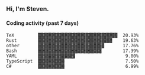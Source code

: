 ### Hi, I'm Steven.

#### Coding activity (past 7 days)
```
TeX         ▓▓▓▓▓▓▓▓▓▓▓▓▓▓▓▓▓▓▓▓▓▓▓▓▓▓▓▓▓▓  20.93%
Rust        ▓▓▓▓▓▓▓▓▓▓▓▓▓▓▓▓▓▓▓▓▓▓▓▓▓▓▓▓    19.63%
other       ▓▓▓▓▓▓▓▓▓▓▓▓▓▓▓▓▓▓▓▓▓▓▓▓▓       17.76%
Bash        ▓▓▓▓▓▓▓▓▓▓▓▓▓▓▓▓▓▓▓▓▓▓▓▓        17.39%
YAML        ▓▓▓▓▓▓▓▓▓▓▓▓▓▓                   9.80%
TypeScript  ▓▓▓▓▓▓▓▓▓▓                       7.50%
C#          ▓▓▓▓▓▓▓▓▓▓                       6.99%
```
